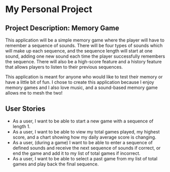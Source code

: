 # My Personal Project

## Project Description: Memory Game

This application will be a simple memory game where the player
will have to remember a sequence of sounds. There will be four
types of sounds which will make up each sequence, and the
sequence length will start at one sound, adding one new sound
each time the player successfully remembers the sequence. There
will also be a high-score feature and a history feature that
allows players to listen to their previous sequences.

This application is meant for anyone who would like to test their
memory or have a little bit of fun. I chose to create this application
because I enjoy memory games and I also love music, and a sound-based
memory game allows me to mesh the two!

## User Stories

- As a user, I want to be able to start a new game with a sequence
of length 1.
- As a user, I want to be able to view my total games played, my
highest score, and a chart showing how my daily average score
is changing.
- As a user, (during a game) I want to be able to enter a sequence of
defined sounds and receive the next sequence of sounds if correct, or
end the game and add it to my list of total games if incorrect.
- As a user, I want to be able to select a past game from my list of
total games and play back the final sequence.
